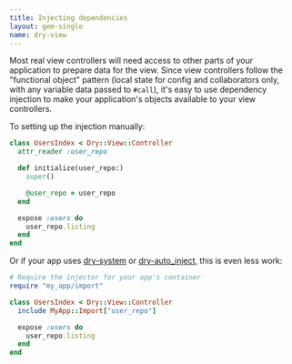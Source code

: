```yaml
---
title: Injecting dependencies
layout: gem-single
name: dry-view
---
```


Most real view controllers will need access to other parts of your application to prepare data for the view. Since view controllers follow the "functional object" pattern (local state for config and collaborators only, with any variable data passed to `#call`), it's easy to use dependency injection to make your application's objects available to your view controllers.

To setting up the injection manually:

```ruby
class UsersIndex < Dry::View::Controller
  attr_reader :user_repo

  def initialize(user_repo:)
    super()

    @user_repo = user_repo
  end

  expose :users do
    user_repo.listing
  end
end
```

Or if your app uses [dry-system](/gems/dry-system) or [dry-auto_inject](/gems/dry-auto_inject), this is even less work:

```ruby
# Require the injector for your app's container
require "my_app/import"

class UsersIndex < Dry::View::Controller
  include MyApp::Import["user_repo"]

  expose :users do
    user_repo.listing
  end
end
```
